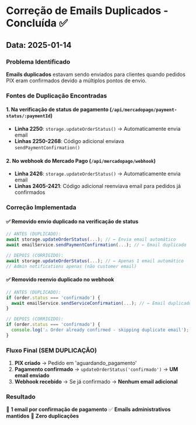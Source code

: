 # Correção de Emails Duplicados - Concluída ✅

## Data: 2025-01-14

### Problema Identificado
**Emails duplicados** estavam sendo enviados para clientes quando pedidos PIX eram confirmados devido a múltiplos pontos de envio.

### Fontes de Duplicação Encontradas

#### 1. Na verificação de status de pagamento (`/api/mercadopago/payment-status/:paymentId`)
- **Linha 2250**: `storage.updateOrderStatus()` → Automaticamente envia email
- **Linhas 2250-2268**: Código adicional enviava `sendPaymentConfirmation()` 

#### 2. No webhook do Mercado Pago (`/api/mercadopago/webhook`) 
- **Linha 2426**: `storage.updateOrderStatus()` → Automaticamente envia email
- **Linhas 2405-2421**: Código adicional reenviava email para pedidos já confirmados

### Correção Implementada

#### ✅ Removido envio duplicado na verificação de status
```javascript
// ANTES (DUPLICADO):
await storage.updateOrderStatus(...); // ← Envia email automático
await emailService.sendPaymentConfirmation(...); // ← Email duplicado

// DEPOIS (CORRIGIDO):
await storage.updateOrderStatus(...); // ← Apenas 1 email automático
// Admin notifications apenas (não customer email)
```

#### ✅ Removido reenvio duplicado no webhook
```javascript
// ANTES (DUPLICADO):
if (order.status === 'confirmado') {
  await emailService.sendServiceConfirmation(...); // ← Email duplicado
}

// DEPOIS (CORRIGIDO):
if (order.status === 'confirmado') {
  console.log('⚠️ Order already confirmed - skipping duplicate email');
}
```

### Fluxo Final (SEM DUPLICAÇÃO)
1. **PIX criado** → Pedido em 'aguardando_pagamento'
2. **Pagamento confirmado** → `updateOrderStatus('confirmado')` → **UM email enviado**
3. **Webhook recebido** → Se já confirmado → **Nenhum email adicional**

### Resultado
🔧 **1 email por confirmação de pagamento**
✅ **Emails administrativos mantidos**
🚫 **Zero duplicações**